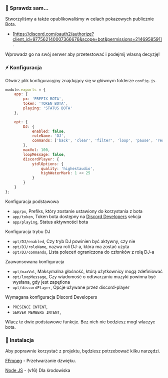### 📌 Sprawdz sam...

Stworzyliśmy a także opublikowaliśmy w celach pokazowych publicznie Bota.
- [https://discord.com/oauth2/authorize?client_id=977562140007366676&scope=bot&permissions=2146958591].

Wprowadz go na swój serwer aby przetestować i podejmij własną decyzję!


### ⚡ Konfiguracja

Otwórz plik konfiguracyjny znajdujący się w głównym folderze `config.js`.


```js
module.exports = {
    app: {
        px: 'PREFIX BOTA',
        token: 'TOKEN BOTA',
        playing: 'STATUS BOTA'
    },

    opt: {
        DJ: {
            enabled: false,
            roleName: 'DJ',
            commands: ['back', 'clear', 'filter', 'loop', 'pause', 'resume', 'seek', 'shuffle', 'skip', 'stop', 'volume']
        },
        maxVol: 100,
        loopMessage: false,
        discordPlayer: {
            ytdlOptions: {
                quality: 'highestaudio',
                highWaterMark: 1 << 25
            }
        }
    }
};
```


Konfiguracja podstawowa

- `app/px`, Prefiks, który zostanie ustawiony do korzystania z bota
- `app/token`, Token bota dostępny na [Discord Developers](https://discordapp.com/developers/applications) sekcja
- `app/playing`, Status aktywności bota


Konfiguracja trybu DJ

- `opt/DJ/enabled`, Czy tryb DJ powinien być aktywny, czy nie 
- `opt/DJ/roleName`, nazwa roli DJ-a, która ma zostać użyta
- `opt/DJ/commands`, Lista poleceń ograniczona do członków z rolą DJ-a


Zaawansowana konfiguracja

- `opt/maxVol`, Maksymalna głośność, którą użytkownicy mogą zdefiniować
- `opt/loopMessage`, Czy wiadomość o odtwarzaniu muzyki powinna być wysłana, gdy jest zapętlona
- `opt/discordPlayer`, Opcje używane przez discord-player

Wymagana konfiguracja Discord Developers

- `PRESENCE INTENT`, 
- `SERVER MEMBERS INTENT`,

Wlacz te dwie podstawowe funkcje.
Bez nich nie bedziesz mogl wlaczyc bota.


### 📑 Instalacja

Aby poprawnie korzystać z projektu, będziesz potrzebować kilku narzędzi.

[FFmpeg](https://www.ffmpeg.org) - Przetwarzanie dzwięku.

[Node JS](https://nodejs.org/en/) - (v16) Dla środowiska
